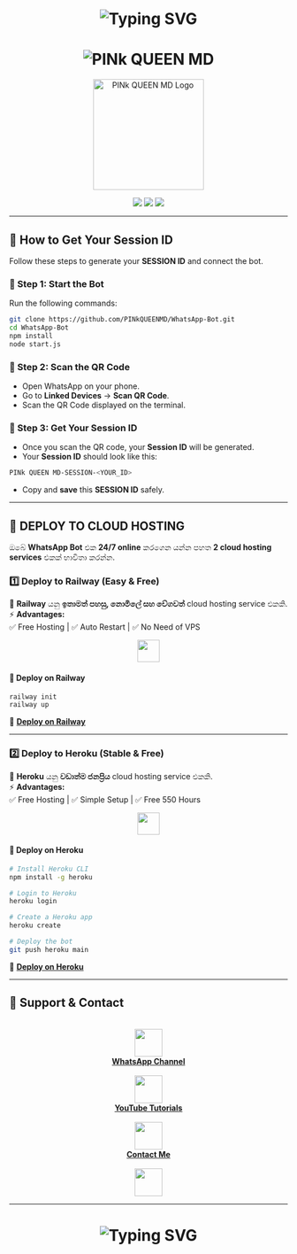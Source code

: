 <h1 align="center">
  <img src="https://readme-typing-svg.herokuapp.com?font=Fira+Code&pause=1000&color=F705F7&center=true&vCenter=true&width=500&lines=🔥+Welcome+to+PINk+QUEEN+MD+🔥;💖+Powerful+WhatsApp+Bot+💖;🚀+Fast+and+Secure+🚀" alt="Typing SVG" />
</h1>


<h1 align="center">
  <img src="https://img.shields.io/badge/PINk%20QUEEN%20MD-%F0%9F%A5%80-pink?style=for-the-badge&logo=whatsapp" alt="PINk QUEEN MD">
</h1>

<p align="center">
  <img src="[https://raw.githubusercontent.com/PINkQUEENMD/WhatsApp-Bot/main/assets/logo.png](https://raw.githubusercontent.com/chamindu20081403/Chaminduimgandsanda/refs/heads/main/High%20contrast%2C%20low-key%20lighting.%20Warm%20terracotta%20and%20cool%20teal%20tones.%20%20A%20fierce%2C%20graceful%20Pink%20Queen%20with%20rose-gold%20hair%2C%20ethereal%20silk%20gown%2C%20golden%20armor%2C%20and%20pink%20crystal%20staff.%20%20She%20stands%20on%20a%20floating%20kingdom%20against%20a%20pink%20sky.%20Hyperrealistic%2C%20u.jpg)" alt="PINk QUEEN MD Logo" width="200">
</p>

<p align="center">
  <img src="https://img.shields.io/badge/WhatsApp%20Bot-Online-green?style=for-the-badge">
  <img src="https://img.shields.io/github/stars/PINkQUEENMD/WhatsApp-Bot?style=for-the-badge&color=yellow">
  <img src="https://img.shields.io/github/forks/PINkQUEENMD/WhatsApp-Bot?style=for-the-badge&color=blue">
</p>

---

## 🔑 **How to Get Your Session ID**  
Follow these steps to generate your **SESSION ID** and connect the bot.

### **📌 Step 1: Start the Bot**
Run the following commands:

```sh
git clone https://github.com/PINkQUEENMD/WhatsApp-Bot.git
cd WhatsApp-Bot
npm install
node start.js
```

### **📌 Step 2: Scan the QR Code**
- Open WhatsApp on your phone.  
- Go to **Linked Devices** -> **Scan QR Code**.  
- Scan the QR Code displayed on the terminal.  

### **📌 Step 3: Get Your Session ID**
- Once you scan the QR code, your **Session ID** will be generated.  
- Your **Session ID** should look like this:  

```sh
PINk QUEEN MD-SESSION-<YOUR_ID>
```

- Copy and **save** this **SESSION ID** safely.  

---

## 🚀 **DEPLOY TO CLOUD HOSTING**  
ඔබේ **WhatsApp Bot** එක **24/7 online** කරගෙන යන්න පහත **2 cloud hosting services** එකක් භාවිතා කරන්න.

### **1️⃣ Deploy to Railway (Easy & Free)**
📌 **Railway** යනු **ඉතාමත් පහසු, නොමිලේ සහ වේගවත්** cloud hosting service එකකි.  
⚡ **Advantages:**  
✅ Free Hosting | ✅ Auto Restart | ✅ No Need of VPS  

<p align="center">
  <a href="https://railway.app/">
    <img src="https://railway.app/favicon.ico" width="40">
  </a>
</p>

#### **🚀 Deploy on Railway**
```sh
railway init
railway up
```
🔗 **[Deploy on Railway](https://railway.app/)**  

---

### **2️⃣ Deploy to Heroku (Stable & Free)**
📌 **Heroku** යනු **වඩාත්ම ජනප්‍රිය** cloud hosting service එකකි.  
⚡ **Advantages:**  
✅ Free Hosting | ✅ Simple Setup | ✅ Free 550 Hours  

<p align="center">
  <a href="https://www.heroku.com/">
    <img src="https://www.vectorlogo.zone/logos/heroku/heroku-icon.svg" width="40">
  </a>
</p>

#### **🚀 Deploy on Heroku**
```sh
# Install Heroku CLI
npm install -g heroku

# Login to Heroku
heroku login

# Create a Heroku app
heroku create

# Deploy the bot
git push heroku main
```
🔗 **[Deploy on Heroku](https://www.heroku.com/)**  

---

## 📢 **Support & Contact**  
<p align="center">
  <br>
  <a href="https://whatsapp.com/channel/0029Vb0rCUr72WU3uq0yMg42">
    <img src="https://upload.wikimedia.org/wikipedia/commons/5/5e/WhatsApp_icon.png" width="50"><br>
    <b>WhatsApp Channel</b>
  </a>
  <br><br>
  <a href="https://youtube.com/@pinkqueenmd?si=1rET_h_GijRWIryA">
    <img src="https://upload.wikimedia.org/wikipedia/commons/4/42/YouTube_icon_%282013-2017%29.png" width="50"><br>
    <b>YouTube Tutorials</b>
  </a>
  <br><br>
  <a href="https://wa.me/94783314361">
    <img src="https://upload.wikimedia.org/wikipedia/commons/8/8e/Phone_font_awesome.svg" width="50"><br>
    <b>Contact Me</b>
  </a>
  <br><br>
  <img src="https://upload.wikimedia.org/wikipedia/commons/6/6f/Emoji_u1f632.svg" width="50">
</p>

---

<h1 align="center">
  <img src="https://readme-typing-svg.herokuapp.com?font=Fira+Code&pause=1000&color=F705F7&center=true&vCenter=true&width=500&lines=💖+🔥+Thank+You+for+Using+PINk+QUEEN+MD+🔥+💖;🚀+whata+app+bot+🚀" alt="Typing SVG" />
</h1>
